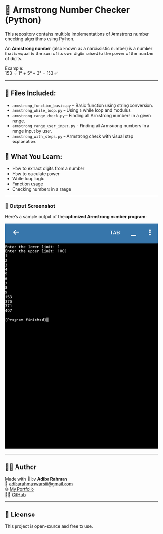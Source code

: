 # 🔢 Armstrong Number Checker (Python)

This repository contains multiple implementations of Armstrong number checking algorithms using Python.

An **Armstrong number** (also known as a narcissistic number) is a number that is equal to the sum of its own digits raised to the power of the number of digits.

Example:  
153 → 1³ + 5³ + 3³ = 153 ✅

---

## 📂 Files Included:

- `armstrong_function_basic.py` – Basic function using string conversion.
- `armstrong_while_loop.py` – Using a while loop and modulus.
- `armstrong_range_check.py` – Finding all Armstrong numbers in a given range.
- `armstrong_range_user_input.py` - Finding all Armstrong numbers in a range input by user.
- `armstrong_with_steps.py` – Armstrong check with visual step explanation.

## 🧠 What You Learn:

- How to extract digits from a number
- How to calculate power
- While loop logic
- Function usage
- Checking numbers in a range

---

### 📸 Output Screenshot

Here's a sample output of the **optimized Armstrong number program**:

![Armstrong Output](images/armstrong_optimized_output.png)

---

## 👩‍💻 Author

Made with 💙 by **Adiba Rahman**  
📧 adibarahmanwarsiii@gmail.com  
🌐 [My Portfolio](https://adibaarahman.github.io)  
🐱‍💻 [GitHub](https://github.com/AdibaaRahman)

---

## 📜 License 

This project is open-source and free to use.

